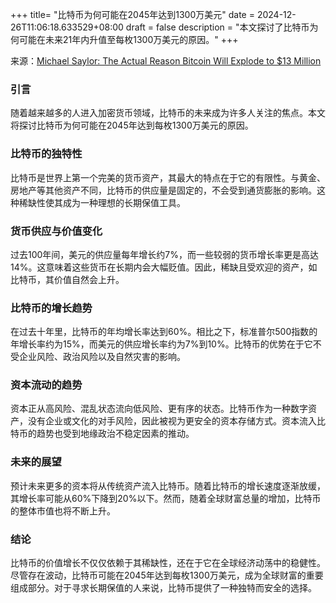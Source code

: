 +++
title= "比特币为何可能在2045年达到1300万美元"
date = 2024-12-26T11:06:18.633529+08:00
draft = false
description = "本文探讨了比特币为何可能在未来21年内升值至每枚1300万美元的原因。"
+++

来源：[Michael Saylor: The Actual Reason Bitcoin Will Explode to $13 Million](https://www.youtube.com/watch?v=R9fwHWqZPDo)

### 引言
随着越来越多的人进入加密货币领域，比特币的未来成为许多人关注的焦点。本文将探讨比特币为何可能在2045年达到每枚1300万美元的原因。

### 比特币的独特性
比特币是世界上第一个完美的货币资产，其最大的特点在于它的有限性。与黄金、房地产等其他资产不同，比特币的供应量是固定的，不会受到通货膨胀的影响。这种稀缺性使其成为一种理想的长期保值工具。

### 货币供应与价值变化
过去100年间，美元的供应量每年增长约7%，而一些较弱的货币增长率更是高达14%。这意味着这些货币在长期内会大幅贬值。因此，稀缺且受欢迎的资产，如比特币，其价值自然会上升。

### 比特币的增长趋势
在过去十年里，比特币的年均增长率达到60%。相比之下，标准普尔500指数的年增长率约为15%，而美元的供应增长率约为7%到10%。比特币的优势在于它不受企业风险、政治风险以及自然灾害的影响。

### 资本流动的趋势
资本正从高风险、混乱状态流向低风险、更有序的状态。比特币作为一种数字资产，没有企业或文化的对手风险，因此被视为更安全的资本存储方式。资本流入比特币的趋势也受到地缘政治不稳定因素的推动。

### 未来的展望
预计未来更多的资本将从传统资产流入比特币。随着比特币的增长速度逐渐放缓，其增长率可能从60%下降到20%以下。然而，随着全球财富总量的增加，比特币的整体市值也将不断上升。

### 结论
比特币的价值增长不仅仅依赖于其稀缺性，还在于它在全球经济动荡中的稳健性。尽管存在波动，比特币可能在2045年达到每枚1300万美元，成为全球财富的重要组成部分。对于寻求长期保值的人来说，比特币提供了一种独特而安全的选择。